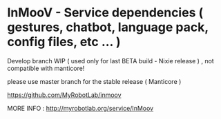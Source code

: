 # InMooV - Service dependencies ( gestures, chatbot, language pack, config files, etc ... )    
  
Develop branch WIP ( used only for last BETA build - Nixie release ) , not compatible with manticore!  
  
please use master branch for the stable release ( Manticore )  
  
https://github.com/MyRobotLab/inmoov  
  
  
MORE INFO : http://myrobotlab.org/service/InMoov  